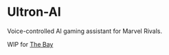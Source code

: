 # Ultron-AI

Voice-controlled AI gaming assistant for Marvel Rivals.

WIP for [The Bay](https://shipwrecked.hackclub.com/info/the-bay)
